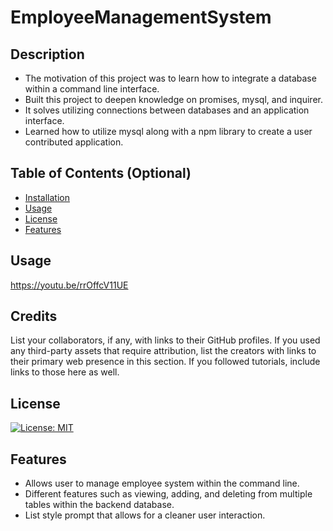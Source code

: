 # EmployeeManagementSystem
## Description
- The motivation of this project was to learn how to integrate a database within a command line interface.
- Built this project to deepen knowledge on promises, mysql, and inquirer. 
- It solves utilizing connections between databases and an application interface.
- Learned how to utilize mysql along with a npm library to create a user contributed application.   

## Table of Contents (Optional)
- [Installation](#installation)
- [Usage](#usage)
- [License](#license)
- [Features](#features)

## Usage

https://youtu.be/rrOffcV11UE

## Credits
List your collaborators, if any, with links to their GitHub profiles.
If you used any third-party assets that require attribution, list the creators with links to their primary web presence in this section.
If you followed tutorials, include links to those here as well.

## License
[![License: MIT](https://img.shields.io/badge/License-MIT-yellow.svg)](https://opensource.org/licenses/MIT)

## Features
- Allows user to manage employee system within the command line.
- Different features such as viewing, adding, and deleting from multiple tables within the backend database.
- List style prompt that allows for a cleaner user interaction.

